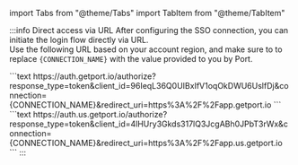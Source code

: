 import Tabs from "@theme/Tabs"
import TabItem from "@theme/TabItem"

:::info Direct access via URL
After configuring the SSO connection, you can initiate the login flow directly via URL.  
Use the following URL based on your account region, and make sure to to replace `{CONNECTION_NAME}` with the value provided to you by Port.

<Tabs>
  <TabItem value="EU" label="EU">
    ```text
    https://auth.getport.io/authorize?response_type=token&client_id=96IeqL36Q0UIBxIfV1oqOkDWU6UslfDj&connection={CONNECTION_NAME}&redirect_uri=https%3A%2F%2Fapp.getport.io
    ```
  </TabItem>
  <TabItem value="US" label="US">
    ```text
    https://auth.us.getport.io/authorize?response_type=token&client_id=4lHUry3Gkds317lQ3JcgABh0JPbT3rWx&connection={CONNECTION_NAME}&redirect_uri=https%3A%2F%2Fapp.us.getport.io
    ```
  </TabItem>
</Tabs>
:::

